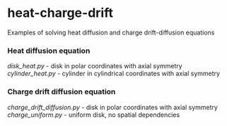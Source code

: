 # heat-charge-drift
Examples of solving heat diffusion and charge drift-diffusion equations

### Heat diffusion equation
*disk_heat.py* - disk in polar coordinates with axial symmetry  
*cylinder_heat.py* - cylinder in cylindrical coordinates with axial symmetry  

### Charge drift diffusion equation 
*charge_drift_diffusion.py* - disk in polar coordinates with axial symmetry  
*charge_uniform.py* - uniform disk, no spatial dependencies  
